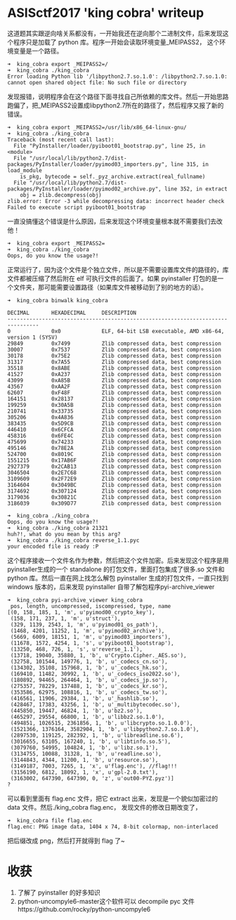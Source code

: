 # ASISctf2017 'king cobra' writeup

这道题其实跟逆向啥关系都没有，一开始我还在逆向那个二进制文件，后来发现这个程序只是加载了 python 库。程序一开始会读取环境变量_MEIPASS2， 这个环境变量是一个路径。

```shell
➜  king_cobra export _MEIPASS2=/
➜  king_cobra ./king_cobra
Error loading Python lib '/libpython2.7.so.1.0': /libpython2.7.so.1.0: cannot open shared object file: No such file or directory
```

发现报错，说明程序会在这个路径下面寻找自己所依赖的库文件。然后一开始思路跑偏了，把_MEIPASS2设置成libpython2.7所在的路径了，然后程序又报了新的错误。

```shell
➜  king_cobra export _MEIPASS2=/usr/lib/x86_64-linux-gnu/
➜  king_cobra ./king_cobra
Traceback (most recent call last):
  File "PyInstaller/loader/pyiboot01_bootstrap.py", line 25, in <module>
  File "/usr/local/lib/python2.7/dist-packages/PyInstaller/loader/pyimod03_importers.py", line 315, in load_module
    is_pkg, bytecode = self._pyz_archive.extract(real_fullname)
  File "/usr/local/lib/python2.7/dist-packages/PyInstaller/loader/pyimod02_archive.py", line 352, in extract
    obj = zlib.decompress(obj)
zlib.error: Error -3 while decompressing data: incorrect header check
Failed to execute script pyiboot01_bootstrap
```

一直没搞懂这个错误是什么原因，后来发现这个环境变量根本就不需要我们去改他！

```shell
➜  king_cobra export _MEIPASS2=
➜  king_cobra ./king_cobra
Oops, do you know the usage?!
```

正常运行了，因为这个文件是个独立文件，所以是不需要设置库文件的路径的，库文件都被压缩了然后附在 elf 可执行文件的后面了。如果 pyinstaller 打包的是一个文件夹，那可能需要设置路径（如果库文件被移动到了别的地方的话）。

```shell
➜  king_cobra binwalk king_cobra

DECIMAL       HEXADECIMAL     DESCRIPTION
--------------------------------------------------------------------------------
0             0x0             ELF, 64-bit LSB executable, AMD x86-64, version 1 (SYSV)
29849         0x7499          Zlib compressed data, best compression
30007         0x7537          Zlib compressed data, best compression
30178         0x75E2          Zlib compressed data, best compression
31317         0x7A55          Zlib compressed data, best compression
35518         0x8ABE          Zlib compressed data, best compression
41527         0xA237          Zlib compressed data, best compression
43099         0xA85B          Zlib compressed data, best compression
43567         0xAA2F          Zlib compressed data, best compression
62607         0xF48F          Zlib compressed data, best compression
164151        0x28137         Zlib compressed data, best compression
199259        0x30A5B         Zlib compressed data, best compression
210741        0x33735         Zlib compressed data, best compression
305206        0x4A836         Zlib compressed data, best compression
383435        0x5D9CB         Zlib compressed data, best compression
446410        0x6CFCA         Zlib compressed data, best compression
458316        0x6FE4C         Zlib compressed data, best compression
475699        0x74233         Zlib compressed data, best compression
495146        0x78E2A         Zlib compressed data, best compression
524700        0x8019C         Zlib compressed data, best compression
1551215       0x17AB6F        Zlib compressed data, best compression
2927379       0x2CAB13        Zlib compressed data, best compression
3046504       0x2E7C68        Zlib compressed data, best compression
3109609       0x2F72E9        Zlib compressed data, best compression
3164604       0x3049BC        Zlib compressed data, best compression
3174692       0x307124        Zlib compressed data, best compression
3179036       0x30821C        Zlib compressed data, best compression
3186039       0x309D77        Zlib compressed data, best compression
```



```shell
➜  king_cobra ./king_cobra
Oops, do you know the usage?!
➜  king_cobra ./king_cobra 21321
huh?!, what do you mean by this arg?
➜  king_cobra ./king_cobra reverse_1.1.pyc
your encoded file is ready :P
```

这个程序接收一个文件名作为参数，然后把这个文件加密。后来发现这个程序是用pyinstaller生成的一个 standalone 的打包文件，里面打包集成了很多.so 文件和 python 库。然后一直在网上找怎么解包 pyinstaller 生成的打包文件，一直只找到 windows 版本的，后来发现 pyinstaller 自带了解包程序pyi-archive_viewer

```shell
➜  king_cobra pyi-archive_viewer king_cobra
 pos, length, uncompressed, iscompressed, type, name
[(0, 158, 185, 1, 'm', u'pyimod00_crypto_key'),
 (158, 171, 237, 1, 'm', u'struct'),
 (329, 1139, 2543, 1, 'm', u'pyimod01_os_path'),
 (1468, 4201, 11252, 1, 'm', u'pyimod02_archive'),
 (5669, 6009, 18151, 1, 'm', u'pyimod03_importers'),
 (11678, 1572, 4254, 1, 's', u'pyiboot01_bootstrap'),
 (13250, 468, 726, 1, 's', u'reverse_1.1'),
 (13718, 19040, 35880, 1, 'b', u'Crypto.Cipher._AES.so'),
 (32758, 101544, 149776, 1, 'b', u'_codecs_cn.so'),
 (134302, 35108, 157968, 1, 'b', u'_codecs_hk.so'),
 (169410, 11482, 30992, 1, 'b', u'_codecs_iso2022.so'),
 (180892, 94465, 264464, 1, 'b', u'_codecs_jp.so'),
 (275357, 78229, 137488, 1, 'b', u'_codecs_kr.so'),
 (353586, 62975, 108816, 1, 'b', u'_codecs_tw.so'),
 (416561, 11906, 29384, 1, 'b', u'_hashlib.so'),
 (428467, 17383, 43256, 1, 'b', u'_multibytecodec.so'),
 (445850, 19447, 46824, 1, 'b', u'bz2.so'),
 (465297, 29554, 66800, 1, 'b', u'libbz2.so.1.0'),
 (494851, 1026515, 2361856, 1, 'b', u'libcrypto.so.1.0.0'),
 (1521366, 1376164, 3582904, 1, 'b', u'libpython2.7.so.1.0'),
 (2897530, 119125, 282392, 1, 'b', u'libreadline.so.6'),
 (3016655, 63105, 167240, 1, 'b', u'libtinfo.so.5'),
 (3079760, 54995, 104824, 1, 'b', u'libz.so.1'),
 (3134755, 10088, 31328, 1, 'b', u'readline.so'),
 (3144843, 4344, 11200, 1, 'b', u'resource.so'),
 (3149187, 7003, 7265, 1, 'x', u'flag.enc'), //flag!!!
 (3156190, 6812, 18092, 1, 'x', u'gpl-2.0.txt'),
 (3163002, 647390, 647390, 0, 'z', u'out00-PYZ.pyz')]
?
```

可以看到里面有 flag.enc 文件，把它 extract 出来，发现是一个貌似加密过的 data 文件。然后./king_cobra flag.enc， 发现文件的修改日期改变了，

```shell
➜  king_cobra file flag.enc
flag.enc: PNG image data, 1404 x 74, 8-bit colormap, non-interlaced
```

把后缀改成 png，然后打开就得到 flag 了~

# 收获

1. 了解了 pyinstaller 的好多知识
2. python-uncompyle6-master这个软件可以 decompile pyc 文件https://github.com/rocky/python-uncompyle6